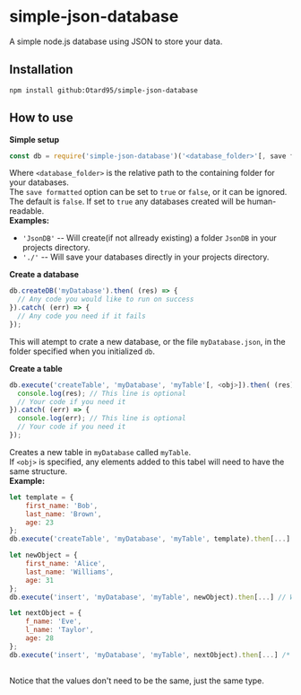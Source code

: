 # simple-json-database
A simple node.js database using JSON to store your data.

## Installation
```
npm install github:Otard95/simple-json-database
```

## How to use
**Simple setup**
```javascript
const db = require('simple-json-database')('<database_folder>'[, save formatted]);
```
Where `<database_folder>` is the relative path to the containing folder for your databases.  
The `save formatted` option can be set to `true` or `false`, or it can be ignored. The default is `false`. If set to `true` any databases created will be human-readable.  
**Examples:**
* `'JsonDB'` -- Will create(if not allready existing) a folder `JsonDB` in your projects directory.
* `'./'` -- Will save your databases directly in your projects directory.

**Create a database**
```javascript
db.createDB('myDatabase').then( (res) => {
  // Any code you would like to run on success
}).catch( (err) => {
  // Any code you need if it fails
});
```
This will atempt to crate a new database, or the file `myDatabase.json`, in the folder specified when you initialized `db`.

**Create a table**
```javascript
db.execute('createTable', 'myDatabase', 'myTable'[, <obj>]).then( (res) => {
  console.log(res); // This line is optional
  // Your code if you need it
}).catch( (err) => {
  console.log(err); // This line is optional
  // Your code if you need it
});
```
Creates a new table in `myDatabase` called `myTable`.  
If `<obj>` is specified, any elements added to this tabel will need to have the same structure.  
**Example:**
```javascript
let template = {
    first_name: 'Bob',
    last_name: 'Brown',
    age: 23
};
db.execute('createTable', 'myDatabase', 'myTable', template).then[...] // We assume this works

let newObject = {
    first_name: 'Alice',
    last_name: 'Williams',
    age: 31
};
db.execute('insert', 'myDatabase', 'myTable', newObject).then[...] // Will work

let nextObject = {
    f_name: 'Eve',
    l_name: 'Taylor',
    age: 28
};
db.execute('insert', 'myDatabase', 'myTable', nextObject).then[...] /* Will NOT work since the property
                                                                        names are incorrect */
```
Notice that the values don't need to be the same, just the same type.
